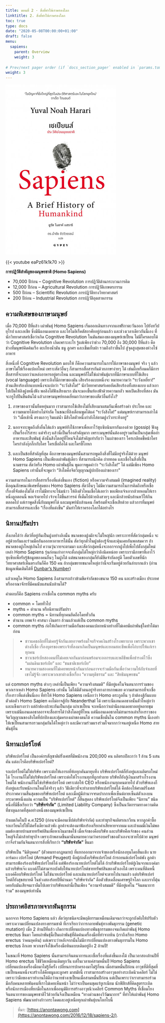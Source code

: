 ```yaml
---
title: ตอนที่ 2 - สิ่งที่ทำให้เราครองโลก
linktitle: 2. สิ่งที่ทำให้เราครองโลก
toc: true
type: docs
date: "2020-05-08T00:00:00+01:00"
draft: false
menu:
  sapiens:
    parent: Overview
    weight: 3

# Prev/next pager order (if `docs_section_pager` enabled in `params.toml`)
weight: 3
---
```

![](https://github.com/dragon-library/markdown/raw/master/Library/content/book/homo-sapiens/img/cover-sapiens.jpg)

{{< youtube eaPz61k1k70 >}}


**การปฏิวัติสำคัญของมนุษยชาติ (Homo Sapiens)**

- 70,000 ปีก่อน – Cognitive Revolution การปฏิวัติด้านกระบวนการคิด
- 12,000 ปีก่อน – Agricultural Revolution การปฏิวัติเกษตรกรรม
- 500 ปีก่อน – Scientific Revolution การปฏิวัติทางวิทยาศาสตร์
- 200 ปีก่อน – Industrial Revolution การปฏิวัติอุตสาหกรรม


## ความพิเศษของภาษามนุษย์

เมื่อ 70,000 ปีที่แล้ว เผ่าพันธุ์ Homo Sapiens เริ่มออกเดินทางจากแอฟริกาตะวันออก ไปยังทวีปยุโรป และเอเชีย ซึ่งมีนีแอนเดอธาล และโฮโมอิเร็คตัสอาศัยอยู่ก่อนแล้ว และช่วงเวลาเดียวกันนี้เอง ที่นักวิทยาศาสตร์เชื่อว่าเกิด Cognitive Revolution ในมันสมองของมนุษย์เซเปี้ยน ไม่มีใครตอบได้ว่า Cognitive Revolution เกิดเพราะอะไร รู้แต่เพียงว่าช่วง 70,000 ถึง 30,000 ปีที่แล้ว คือช่วงที่มนุษย์คิดค้นเรือ ตะเกียงน้ำมัน ธนู ลูกศร และเข็มเย็บผ้า รวมถึงก้าวขึ้นไป สู่จุดสูงสุดของห่วงโซ่อาหาร

สิ่งหนึ่งที่ Cognitive Revolution มอบให้ ก็คือความสามารถในการใช้ภาษาของมนุษย์ จริง ๆ แล้วภาษาไม่ใช่เรื่องแปลกใหม่ เพราะสัตว์อื่นๆ ก็สามารถสื่อสารกันด้วยภาษาง่ายๆ ได้ เช่นผึ้งหรือมดก็มีการสื่อสารที่จะบอกว่าแหล่งอาหารอยู่ตรงไหน และมนุษย์ก็ไม่ใช่เผ่าพันธุ์แรกที่มีภาษาแบบที่ใช้เสียง (vocal language) เพราะลิงก็มีภาษาของมัน เสียงร้องแบบหนึ่งจะ หมายความว่า “ระวังเหยี่ยว!” ส่วนเสียงร้องอีกแบบหนึ่งจะแปลว่า “ระวังสิงโต!” นักวิทยาศาสตร์เคยอัดเสียงร้องทั้งสองแบบ แล้วเอาไปเปิดให้ลิงฝูงหนึ่งฟัง พอลิงได้ฟังเสียงแรก มันจะมองขึ้นท้องฟ้าด้วยความกลัว พอเปิดเสียงที่สอง มันจะกรูไปปีนขึ้นต้นไม้ แล้วภาษามนุษย์ยอดเยี่ยมกว่าภาษาของสัตว์อื่นยังไง?

1. ภาษาของเรานั้นยืดหยุ่นมาก เราสามารถใช้เสียงไม่กี่เสียงมาผสมกันเพื่อสร้างคำ ประโยค และความหมายได้อย่างไม่จำกัด ในขณะที่ลิงเตือนพูดได้แค่ “ระวังสิงโต!” แต่มนุษย์เราสามารถเล่าได้ว่า “เมื่อเช้านี้ ตรงแถวๆ ริมแม่น้ำ มีสิงโตตัวหนึ่งกำลังไล่ตามฝูงวัวกระทิงอยู่”

2. นอกจากะพูดถึงสิ่งอื่นได้แล้ว มนุษย์ยังใช้ภาษาเพื่อเอาไว้ซุบซิบนินทากันเองด้วย (gossip) ฟังดูเป็นเรื่องไร้สาระ แต่จริงๆ แล้วนี่เป็นเรื่องสำคัญมาก เพราะมนุษย์นั้นต้องอยู่รวมกันเป็นกลุ่มเพื่อล่าอาหารและสืบพันธุ์ ดังนั้นสิงโตอยู่ที่ไหนจึงไม่สำคัญเท่ากับว่า ในเผ่าของเรา ใครเกลียดขี้หน้าใคร ใครกำลังกุ๊กกิ๊กกับใคร ใครเชื่อถือได้ และใครขี้โกหก

3. และเป็นข้อที่สำคัญที่สุด  คือภาษาของมนุษย์นั้นสามารถพูดถึงสิ่งที่ไม่มีอยู่จริงได้ด้วย มนุษย์ Homo Sapiens เป็นเพียงเผ่าพันธุ์เดียว ที่สามารถนึกคิด ถ่ายทอด และเชื่อในสิ่งที่เป็นนามธรรม สัตว์หรือ Homo เผ่าพันธุ์อื่น พูดอาจพูดคำว่า “ระวังสิงโต!” ได้ แต่มีเพียง Homo Sapiens เท่านั้นที่จะพูดว่า “สิงโตคือจิตวิญญาณผู้ปกป้องเผ่าของเรา”

ความสามารถในการสื่อสารเรื่องที่แต่งขึ้นเอง (fiction) หรือความจริงสมมติ (imagined reality) คือคุณลักษณะพิเศษที่สุดของ Homo Sapiens สัตว์อื่นๆ ไม่มีความสามารถในการคิดถึงหรือเชื่อเรื่องที่จับต้องไม่ได้ เราไม่มีทางจะโน้มน้าว ให้ลิงตัวไหนเชื่อได้เลยว่า ขอเพียงเจ้าเอากล้วยหอมให้เราหนึ่งลูกตอนนี้ พอเจ้าตายไป เจ้าจะได้ขึ้นสวรรค์ ที่เต็มไปด้วยลิงสวยๆ และมีกล้วยนับล้านหวีให้กินตลอดไป แต่เราพูดสิ่งนี้กับมนุษย์ได้ และมนุษย์นับล้านคน ก็พร้อมที่จะเชื่อเสียด้วย แล้วการที่มนุษย์สามารถสื่อสารและเชื่อ “เรื่องที่แต่งขึ้น” มันทำให้เราครองโลกได้อย่างไร

## นิทานปรัมปรา

สังเกตได้ว่า สัตว์ที่อยู่กันเป็นฝูงอย่างลิงนั้น ขนาดของฝูงมักจะไม่ใหญ่นัก เพราะการที่สัตว์กลุ่มหนึ่ง จะอยู่ด้วยกันและร่วมมือกันออกหาอาหารได้นั้น สัตว์ทุกตัวในฝูงต้องรู้จักและคุ้นเคยกันพอสมควร ถ้าขนาดของฝูงใหญ่เกินไป ความวุ่นวายจะตามมา และสัตว์กลุ่มหนึ่งจะออกจากฝูงไปเพื่อไปตั้งกลุ่มใหม่ เหล่า Homo Sapiens รุ่นก่อนเก่าอาจจะตั้งกลุ่มได้ใหญ่กว่าลิงนิดหน่อย เพราะเรามีภาษาที่เอาไว้ซุบซิบเพื่อรับรู้ข้อมูลของคนอื่นๆ ในฝูงได้ แต่ขนาดของกลุ่มก็ยังมีขีดจำกัดอยู่ดี โดยตัวเลขที่นักวิทยาศาสตร์เห็นตรงกันก็คือ 150 คน ถ้ากลุ่มขยายขนาดใหญ่กว่านี้จะเริ่มอยู่ด้วยกันลำบากแล้ว (อ่านข้อมูลเพิ่มเติมได้ที่  [Dunbar’s Number](https://en.wikipedia.org/wiki/Dunbar's_number))

แล้วเหตุใด Homo Sapiens ถึงสามารถก้าวข้ามขีดจำกัดของขนาด 150 คน และสร้างเมือง ประเทศ หรืออาณาจักรที่มีคนนับแสนนับล้านได้?

คำตอบก็คือ Sapiens เราเชื่อใน common myths ครับ

- common = โดยทั่วไป
- myths = ตำนาน หรือนิทานปรัมปรา
- common myths = นิทานที่ทุกคนยึดถือโดยทั่วกัน
- ตำนาน เทพเจ้า ศาสนา เงินตรา ล้วนแล้วแต่เป็น common myths
- common myths ก่อให้เกิดการร่วมมือกันของคนแปลกหน้าอย่างที่ไม่เคยมีเผ่าพันธุ์ใดทำได้มาก่อน

>- ชาวแคธอลิกที่ไม่เคยรู้จักกันเลยอาจพร้อมใจบริจาคเงินสร้างโรงพยาบาล เพราะพวกเขาต่างก็เชื่อ เรื่องบุตรของพระเจ้าที่ลงมาเกิดเป็นมนุษย์และยอมสละชีพเพื่อไถ่บาปให้แก่เราทุกคน
>- ชาวเซอร์เบียสองคนที่ไม่เคยเจอกันมาก่อนพร้อมจะออกรบและพลีชีพเพื่อธำรงค์ไว้ซึ่ง “แผ่นดินเซอร์เบีย” และ “ชนชาติเซอร์เบีย”
>- ทนายความสองคนที่ไม่เคยพบหน้ากันมาก่อนอาจจะร่วมมือกันเพื่อว่าความให้กับจำเลยที่เขาไม่รู้จัก เพราะพวกเขาต่างเชื่อเรื่อง “ความยุติธรรม” และ “สิทธิมนุษยชน”

แต่ common myths ต่างๆ เหล่านี้เป็นเพียง “ความจริงสมมติ” ที่มีอยู่แค่ในจินตนาการร่วมของพวกเราเหล่า Homo Sapiens เท่านั้น ไม่ได้มีตัวตนอยู่จริงทางกายภาพเลย ความสามารถที่จะเชื่อเรื่องราวที่แต่งขึ้นนี่เอง ที่ทำให้ Homo Sapiens เหนือกว่า Homo ตระกูลอื่น ๆ ถ้าต้องสู้กันแบบตัวต่อตัว Homo Sapien คงไม่อาจสู้กับ Neanderthal ได้ เพราะนีแอนเดอธาลนั้นตัวใหญ่กว่าและแข็งแรงกว่า แต่ถ้าต้องปะทะกันเป็นกลุ่ม เผ่าเซเปี้ยน จะเหนือกว่าเผ่านีแอนเดอธาลอยู่หลายขุม เพราะแม้นีแอนเดอธาลอาจจะสื่อสารได้ว่าสิงโตอยู่ที่ไหน แต่นีแอนเดอธาลไม่สามารถเล่าเรื่องราวของจิตวิญญาณของสิงโตที่ปกป้องและคุ้มครองเผ่าของตนได้ ความเชื่อมั่นใน common myths นี่เองทำให้เซเปี้ยนสามารถรวมกลุ่มกันได้ใหญ่กว่า และมีความร่วมแรงร่วมใจมากกว่าจนอยู่เหนือ Homo สายพันธุ์อื่น

## นิทานเปอร์โยต์

บริษัทเปอร์โยต์ เป็นองค์กรสัญชาติฝรั่งเศสที่มีพนักงาน 200,000 คน ผลิตรถปีละกว่า 1 ล้าน 5 แสนคัน แต่อะไรคือบริษัทเปอร์โยต์?

รถเปอร์โยต์ไม่ใช่บริษัท เพราะต่อให้เอารถยี่ห้อทุกคันมาทุบทิ้ง บริษัทเปอร์โยต์ก็ยังอยู่และผลิตรถใหม่ได้ โรงงานก็ไม่ใช่บริษัทเปอร์โยต์ เพราะต่อให้โรงงานทุกที่ถูกทำลาย บริษัทก็ยังกู้เงินมาสร้างโรงงานใหม่ได้ พนักงานก็ไม่ใช่บริษัทเปอร์โยต์ เพราะต่อให้ CEO หรือพนักงานทุกคนตายไป ตัวบริษัทเองก็ยังอยู่และรับพนักงานใหม่ได้จริงๆ แล้ว วิธีเดียวที่จะทำลายบริษัทเปอร์โยต์ได้ คือต้องให้ศาลฝรั่งเศสประกาศความสิ้นสุดของบริษัทเปอร์โยต์ และเมื่อผู้มีอำนาจจรดปากกาเพื่อเซ็นต์ลายเซ็นต์ตัวเองบนกระดาษหนึ่งแผ่น ความเป็น “บริษัทเปอร์โยต์” ก็สิ้นสุดลง บริษัทเปอร์โยต์จึงเป็นเพียง “นิทาน” ชนิดหนึ่งที่มีชื่อเรียกว่า **“บริษัทจำกัด”** (Limited Liability Company) ซึ่งเป็นนวัตกรรมทางความคิดที่ชาญฉลาดที่สุดอย่างหนึ่งของมนุษย์เซเปี้ยน

ถ้าผมเกิดในปี ค.ศ.1250 (ก่อนจะมีคอนเซ็ปต์บริษัทจำกัด) และทำธุรกิจผลิตรถเกวียน หากลูกค้าซื้อรถเกวียนไปใช้ได้ครั้งเดียวแล้วพัง ลูกค้าจะต้องมาฟ้องร้องเรียกค่าเสียหายจากผม และถ้าผมมีเงินไม่พอ ผมต้องขายบ้านขายทรัพย์สินเพื่อหาเงินมาชดใช้ เมื่อเจ้าของคือบริษัท และบริษัทคือเจ้าของ คนส่วนใหญ่จึงไม่กล้าทำธุรกิจ เพราะถ้าพลาดขึ้นมานั่นหมายความว่าครอบครัวของตัวเองจะซวยไปด้วย มนุษย์เราจึงร่วมกันจินตนาการสิ่งที่เรียกว่า **“บริษัทจำกัด”** ขึ้นมา

บริษัทเป็น “นิติบุคคล” (ตัวตนทางกฎหมาย) ที่แยกออกมาจากเจ้าของหรือนักลงทุนโดยสิ้นเเชิง นายอาร์มอง เปอร์โยต์ (Armand Peugeot) คือผู้ก่อตั้งบริษัทเปอร์โยต์ ถ้ารถยนต์เปอร์โยต์พัง ลูกค้าสามารถฟ้องร้องบริษัทเปอร์โยต์ได้ แต่ฟ้องร้องนายเปอร์โยต์ไม่ได้ ถ้าบริษัทเปอร์โยต์กู้เงินจากแบงค์มาแล้วบริษัทเจ๊ง แบงค์ก็ไม่สามารถบังคับให้นายเปอร์โยต์ขายทรัพย์สินของตัวเองได้ เพราะคนที่ติดหนี้แบงค์คือบริษัทเปอร์โยต์ ไม่ใช่นายเปอร์โยต์ และแม้นายเปอร์โยต์จะตายไปนานแล้ว แต่บริษัทเปอร์โยต์ก็ยังสุขสบายดี ในช่วงสองร้อยปีที่ผ่านมา “บริษัทจำกัด” คือตัวขับเคลื่อนเศรษฐกิจโลก และเราก็คุ้นเคยกับมันเสียจนเราลืมไปเลยว่าบริษัทเหล่านี้เป็นเพียง “ความจริงสมมติ” ที่มีอยู่แค่ใน “จินตนาการร่วม” ของมนุษย์เท่านั้น

## ประกาศอิสรภาพจากพันธุกรรม

นอกจาก Homo Sapiens แล้ว สัตว์ทุกชนิดจะมีพฤติกรรมเหมือนเดิมจนกว่าจะถูกบังคับให้ปรับตัวเพราะความเปลี่ยนแปลงทางธรรมชาติ ที่เราเรียกว่าการกลายพันธุ์ทางพันธุกรรม (genetic mutation) เมื่อ 2 ล้านปีที่แล้ว เกิดการเปลี่ยนแปลงทางพันธุกรรมของจนเกิดเผ่าพันธุ์ Homo erectus ขึ้นมา โดยเผ่าพันธุ์นี้เป็นเผ่าพันธุ์ที่คิดค้นเครื่องมือที่ทำจากหิน (เราถึงเรียก Homo erectus ว่าคนยุคหิน) แต่เพราะว่าหลังจากนั้นไม่มีการเปลี่ยนแปลงทางพันธุกรรมใน Homo erectus อีกเลย พวกเขาจึงใช้เครื่องมือหินแบบเดิมอยู่ถึง 2 ล้านปี!

ในขณะที่ Homo Sapiens นั้นสามารถจินตนาการและเชื่อเรื่องที่แต่งขึ้นเองได้   เป็นเวลาสองล้านปีที่ Homo erectus ใช้ชีวิตเหมือนเดิมทุกวัน แต่ในเวลาแค่สามหมื่นปี Homo Sapiens เปลี่ยนแปลงเครื่องมือมาไม่รู้กี่ครั้ง เปลี่ยนการปกครองมาไม่รู้กี่หน เมื่อสามหมื่นปีก่อน อาวุธที่ดีที่สุดที่เซเปี้ยนคนหนึ่งจะสร้างได้คือธนูและลูกศร มาสมัยนี้ เราสามารถสร้างอาวุธอย่างระเบิดนิวเคลียร์ ไม่ใช่เพราะว่ามือของเราทำงานได้ดีกว่านายช่างเซเปี้ยนเมื่อสามหมื่นปีก่อน แต่เป็นเพราะว่าเราสามารถร่วมมือกับคนหลายพันคนที่เราไม่เคยเห็นหน้า ไม่ว่าจะเป็นคนขุดแร่ยูเรเนียม นักฟิสิกส์ที่คิดสูตรระเบิด หรือนักการเมืองที่ยกมือในสภาเพื่ออนุมัติการสร้างอาวุธนิวเคลียร์ Common Myths ที่เชื่อมโยงจินตนาการของมนุษยชาติไว้ด้วยกันจึงเป็นเหมือน “ทางด่วนของวิวัฒนาการ” ที่ทำให้เผ่าพันธุ์ Homo Sapiens พัฒนาอย่างก้าวกระโดดและอยู่เหนือทุกเผ่าพันธุ์บนโลกใบนี้

> ที่มา: [https://anontawong.com](https://anontawong.com/2016/12/18/sapiens-2/).

